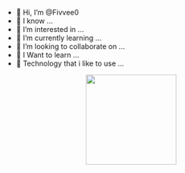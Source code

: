 - 👋 Hi, I’m @Fivvee0
- 🐋 I know ...
- 👀 I’m interested in ...
- 🌱 I’m currently learning ...
- 💞️ I’m looking to collaborate on ...
- 🤞 I Want to learn ...
- 🤩 Technology that i like to use ...
<div align="center">
  <a href="https://github.com/Fivvee0">
  <img height="180em" src="https://github-readme-stats.vercel.app/api/top-langs/?username=Fivvee0&layout=compact&langs_count=7&theme=dracula"/>
</div>
